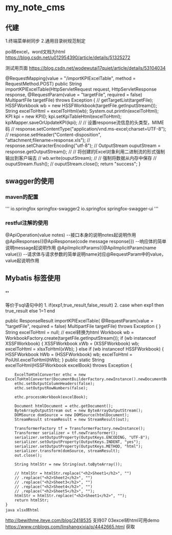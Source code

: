 # my_note_cms
## 代建
1.终端菜单树同步
2.通用目录树规范制定

poi转excel，word文档为html
https://blog.csdn.net/u012954390/article/details/51325272

测试用页面
https://blog.csdn.net/wodewutai17quiet/article/details/53104034

@RequestMapping(value = "/importKPIExcelTable", method = RequestMethod.POST)
    public String importKPIExcelTable(HttpServletRequest request, HttpServletResponse response,
            @RequestParam(value = "targetFile", required = false) MultipartFile targetFile) throws Exception
    {
//        getTargetList(targetFile);
        HSSFWorkbook wb = new HSSFWorkbook(targetFile.getInputStream());
        String excelToHtml = excelToHtml(wb);
        System.out.println(excelToHtml);
        KPI kpi = new KPI();
        kpi.setKpiTableHtml(excelToHtml);
        kpiMapper.saveOrUpdateKPI(kpi);
//        // 设置response流信息的头类型，MIME码
//        response.setContentType("application/vnd.ms-excel;charset=UTF-8");
//        response.setHeader("Content-disposition", "attachment;filename=response.xls");
//        response.setCharacterEncoding("utf-8");
//        OutputStream ouputStream = response.getOutputStream();
//        // 将创建的Excel对象利用二进制流的形式强制输出到客户端去
//        wb.write(ouputStream);
//        // 强制将数据从内存中保存
//        ouputStream.flush();
//        ouputStream.close();
        return "success";
    }

## swagger的使用
### maven的配置
'''
<dependency>
    <groupId>io.springfox</groupId>
    <artifactId>springfox-swagger2</artifactId>
</dependency>
<dependency>
    <groupId>io.springfox</groupId>
    <artifactId>springfox-swagger-ui</artifactId>
</dependency>
'''
### restful注解的使用
@ApiOperation(value notes) --接口本身的说明notes起说明作用
@ApiResponses({@ApiResponse(code message response)}) --响应体的简单说明message起说明作用
@ApiImplicitParams({@ApiImplicitParam(name value)}) --请求体与请求参数的简单说明name对应@RequestParam中的value，value起说明作用

## Mybatis 标签使用
### '<choose><when><otherwise>'
等价于sql语句中的
    1. if(exp1,true_result,false_result)
    2. case when exp1 then true_result
        else 1=1 end
    
    
public ResponseResult<String> importKPIExcelTable(
            @RequestParam(value = "targetFile", required = false) MultipartFile targetFile) throws Exception
    {
    }
     String excelToHtml = null;
        // excel转换为html
        Workbook wb = WorkbookFactory.create(targetFile.getInputStream());
        if (wb instanceof XSSFWorkbook)
        {
            XSSFWorkbook xWb = (XSSFWorkbook) wb;
            excelToHtml = xlsxToHtml(xWb);
        }
        else if (wb instanceof HSSFWorkbook)
        {
            HSSFWorkbook hWb = (HSSFWorkbook) wb;
            excelToHtml = PoiUtil.excelToHtml(hWb);
        }
    public static String excelToHtml(HSSFWorkbook excelBook) throws Exception
    {

        ExcelToHtmlConverter ethc = new ExcelToHtmlConverter(DocumentBuilderFactory.newInstance().newDocumentBuilder().newDocument());
        ethc.setOutputColumnHeaders(false);
        ethc.setOutputRowNumbers(false);

        ethc.processWorkbook(excelBook);

        Document htmlDocument = ethc.getDocument();
        ByteArrayOutputStream out = new ByteArrayOutputStream();
        DOMSource domSource = new DOMSource(htmlDocument);
        StreamResult streamResult = new StreamResult(out);

        TransformerFactory tf = TransformerFactory.newInstance();
        Transformer serializer = tf.newTransformer();
        serializer.setOutputProperty(OutputKeys.ENCODING, "UTF-8");
        serializer.setOutputProperty(OutputKeys.INDENT, "yes");
        serializer.setOutputProperty(OutputKeys.METHOD, "html");
        serializer.transform(domSource, streamResult);
        out.close();

        String htmlStr = new String(out.toByteArray());

        // htmlStr = htmlStr.replace("<h2>Sheet1</h2>", "")
        // .replace("<h2>Sheet2</h2>", "")
        // .replace("<h2>Sheet3</h2>", "")
        // .replace("<h2>Sheet4</h2>", "")
        // .replace("<h2>Sheet5</h2>", "");
        htmlStr = htmlStr.replace("<h2>Sheet1</h2>", "");
        return htmlStr;
    }
    java xlsx转html
   http://bewithme.iteye.com/blog/2418535
   支持07 03excel转html可用demo
   https://www.cnblogs.com/linshangxixia/p/4442665.html
   获取<style> <table>标签
 String regEx_style = "<[\\s]*?style[^>]*?>[\\s\\S]*?<[\\s]*?\\/[\\s]*?style[\\s]*?>";
        String regEx_table = "<[\\s]*?table[^>]*?>[\\s\\S]*?<[\\s]*?\\/[\\s]*?table[\\s]*?>";

构件支持全文检索的日志服务
drwxr-xr-x  9 elkuser elkgroup  145 Sep 17 09:47 elasticsearch-5.2.0/
drwxrwxr-x 12 elkuser elkgroup 4096 Sep 17 11:07 kibana-5.2.0-linux-x86_64/
drwxr-xr-x 12 root    root     4096 Sep 17 09:48 logstash-5.2.0/

大表备份思路
jdbcDao.update("drop table xx_old");
        jdbcDao.update("create table xx1 like xx");
        jdbcDao.update("rename table xx to xx_old");
        jdbcDao.update("rename table xx1 to xx");
